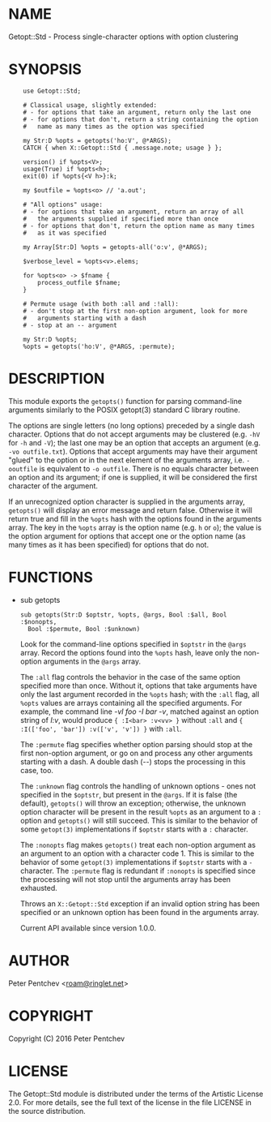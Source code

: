 NAME
====

Getopt::Std - Process single-character options with option clustering

SYNOPSIS
========

        use Getopt::Std;

        # Classical usage, slightly extended:
        # - for options that take an argument, return only the last one
        # - for options that don't, return a string containing the option
        #   name as many times as the option was specified

        my Str:D %opts = getopts('ho:V', @*ARGS);
        CATCH { when X::Getopt::Std { .message.note; usage } };

        version() if %opts<V>;
        usage(True) if %opts<h>;
        exit(0) if %opts{<V h>}:k;

        my $outfile = %opts<o> // 'a.out';

        # "All options" usage:
        # - for options that take an argument, return an array of all
        #   the arguments supplied if specified more than once
        # - for options that don't, return the option name as many times
        #   as it was specified

        my Array[Str:D] %opts = getopts-all('o:v', @*ARGS);

        $verbose_level = %opts<v>.elems;

        for %opts<o> -> $fname {
            process_outfile $fname;
        }

        # Permute usage (with both :all and :!all):
        # - don't stop at the first non-option argument, look for more
        #   arguments starting with a dash
        # - stop at an -- argument

        my Str:D %opts;
        %opts = getopts('ho:V', @*ARGS, :permute);

DESCRIPTION
===========

This module exports the `getopts()` function for parsing command-line arguments similarly to the POSIX getopt(3) standard C library routine.

The options are single letters (no long options) preceded by a single dash character. Options that do not accept arguments may be clustered (e.g. `-hV` for `-h` and `-V`); the last one may be an option that accepts an argument (e.g. `-vo outfile.txt`). Options that accept arguments may have their argument "glued" to the option or in the next element of the arguments array, i.e. `-ooutfile` is equivalent to `-o outfile`. There is no equals character between an option and its argument; if one is supplied, it will be considered the first character of the argument.

If an unrecognized option character is supplied in the arguments array, `getopts()` will display an error message and return false. Otherwise it will return true and fill in the `%opts` hash with the options found in the arguments array. The key in the `%opts` array is the option name (e.g. `h` or `o`); the value is the option argument for options that accept one or the option name (as many times as it has been specified) for options that do not.

FUNCTIONS
=========

  * sub getopts

        sub getopts(Str:D $optstr, %opts, @args, Bool :$all, Bool :$nonopts,
          Bool :$permute, Bool :$unknown)

    Look for the command-line options specified in `$optstr` in the `@args` array. Record the options found into the `%opts` hash, leave only the non-option arguments in the `@args` array.

    The `:all` flag controls the behavior in the case of the same option specified more than once. Without it, options that take arguments have only the last argument recorded in the `%opts` hash; with the `:all` flag, all `%opts` values are arrays containing all the specified arguments. For example, the command line <var>-vI foo -I bar -v</var>, matched against an option string of <var>I:v</var>, would produce `{ :I<bar> :v<vv> }` without `:all` and `{ :I(['foo', 'bar']) :v(['v', 'v']) }` with `:all`.

    The `:permute` flag specifies whether option parsing should stop at the first non-option argument, or go on and process any other arguments starting with a dash. A double dash (<var>--</var>) stops the processing in this case, too.

    The `:unknown` flag controls the handling of unknown options - ones not specified in the `$optstr`, but present in the `@args`. If it is false (the default), `getopts()` will throw an exception; otherwise, the unknown option character will be present in the result `%opts` as an argument to a `:` option and `getopts()` will still succeed. This is similar to the behavior of some `getopt(3)` implementations if `$optstr` starts with a `:` character.

    The `:nonopts` flag makes `getopts()` treat each non-option argument as an argument to an option with a character code 1. This is similar to the behavior of some `getopt(3)` implementations if `$optstr` starts with a `-` character. The `:permute` flag is redundant if `:nonopts` is specified since the processing will not stop until the arguments array has been exhausted.

    Throws an `X::Getopt::Std` exception if an invalid option string has been specified or an unknown option has been found in the arguments array.

    Current API available since version 1.0.0.

AUTHOR
======

Peter Pentchev <[roam@ringlet.net](mailto:roam@ringlet.net)>

COPYRIGHT
=========

Copyright (C) 2016 Peter Pentchev

LICENSE
=======

The Getopt::Std module is distributed under the terms of the Artistic License 2.0. For more details, see the full text of the license in the file LICENSE in the source distribution.
